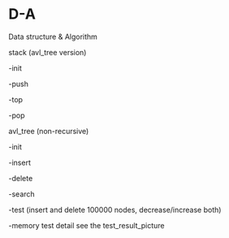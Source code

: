 # D-A
Data structure &amp; Algorithm

stack (avl_tree version)

-init

-push

-top

-pop

avl_tree (non-recursive)

-init

-insert

-delete

-search

-test (insert and delete 100000 nodes, decrease/increase both) 

-memory test detail see the test_result_picture
